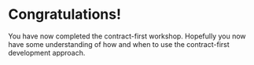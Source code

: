 # Congratulations!

You have now completed the contract-first workshop. Hopefully you now have some understanding of how and when to use the contract-first development approach. 

